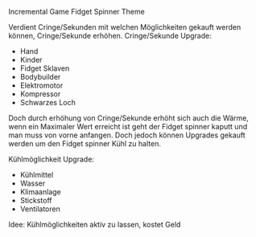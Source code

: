 Incremental Game
Fidget Spinner Theme


Verdient Cringe/Sekunden mit welchen Möglichkeiten gekauft werden können, Cringe/Sekunde erhöhen.
Cringe/Sekunde Upgrade:  
-   Hand
-   Kinder
-   Fidget Sklaven
-	Bodybuilder
-	Elektromotor
-	Kompressor
-	Schwarzes Loch


Doch durch erhöhung von Cringe/Sekunde erhöht sich auch die Wärme, wenn ein Maximaler Wert erreicht ist geht der Fidget spinner kaputt und man muss von vorne anfangen. Doch jedoch können Upgrades gekauft werden um den Fidget spinner Kühl zu halten.

Kühlmöglichkeit Upgrade:
-	Kühlmittel
-	Wasser
-	Klimaanlage
-	Stickstoff
-	Ventilatoren

 Idee: Kühlmöglichkeiten aktiv zu lassen, kostet Geld
